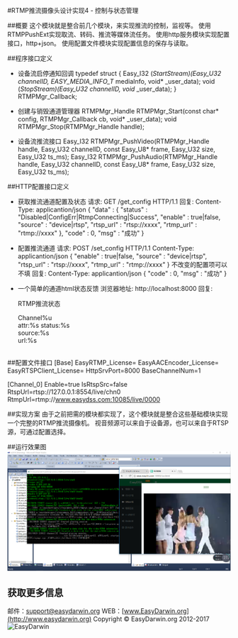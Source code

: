 #RTMP推流摄像头设计实现4 - 控制与状态管理

##概要
这个模块就是整合前几个模块，来实现推流的控制，监视等。
使用RTMPPushExt实现取流、转码、推流等媒体流任务。
使用http服务模块实现配置接口，http+json。
使用配置文件模块实现配置信息的保存与读取。

##程序接口定义
- 设备流启停通知回调
    typedef struct
    {
        Easy_I32 (*StartStream)(Easy_U32 channelID, EASY_MEDIA_INFO_T* mediaInfo, void* _user_data);
        void (*StopStream)(Easy_U32 channelID, void* _user_data);
    } RTMPMgr_Callback;

- 创建与销毁通道管理器
    RTMPMgr_Handle RTMPMgr_Start(const char* config, RTMPMgr_Callback cb, void* _user_data);
    void RTMPMgr_Stop(RTMPMgr_Handle handle);

- 设备流推流接口
    Easy_I32 RTMPMgr_PushVideo(RTMPMgr_Handle handle, Easy_U32 channelID, const Easy_U8* frame, Easy_U32 size, Easy_U32 ts_ms);
    Easy_I32 RTMPMgr_PushAudio(RTMPMgr_Handle handle, Easy_U32 channelID, const Easy_U8* frame, Easy_U32 size, Easy_U32 ts_ms);

##HTTP配置接口定义
- 获取推流通道配置及状态
请求:
	GET /get_config HTTP/1.1
回复:
	Content-Type: applicantion/json
	{
		"data" : {
			"status" : "Disabled|ConfigErr|RtmpConnecting|Success",
			"enable" : true|false,
			"source" : "device|rtsp",
			"rtsp_url" : "rtsp://xxxx",
			"rtmp_url" : "rtmp://xxxx"
		},
		"code" : 0,
		"msg" : "成功"
	}

- 配置推流通道
请求:
	POST /set_config HTTP/1.1
	Content-Type: applicantion/json
	{
		"enable" : true|false,
		"source" : "device|rtsp",
		"rtsp_url" : "rtsp://xxxx",
		"rtmp_url" : "rtmp://xxxx"
	}
不改变的配置项可以不填
回复:
	Content-Type: applicantion/json
	{
		"code" : 0,
		"msg" : "成功"
	}

- 一个简单的通道html状态反馈
浏览器地址:
    http://localhost:8000
回复:
    <html>
	<head><title>RtmpPushStatus</title></head>
	<body>
	<p>RTMP推流状态</p>
    Channel%u<br/>attr:%s status:%s<br/>source:%s<br/>url:%s<br/><br/>
    </body>
    </html>

##配置文件接口
[Base]
EasyRTMP_License=
EasyAACEncoder_License=
EasyRTSPClient_License=
HttpSrvPort=8000
BaseChannelNum=1

[Channel_0]
Enable=true
IsRtspSrc=false
RtspUrl=rtsp://127.0.0.1:8554/live/chn0
RtmpUrl=rtmp://www.easydss.com:10085/live/0000

##实现方案
由于之前把需的模块都实现了，这个模块就是整合这些基础模块实现一个完整的RTMP推流摄像机。
视音频源可以来自于设备源，也可以来自于RTSP源，可通过配置选择。

##运行效果图
![](1.png)

## 获取更多信息 ##
邮件：[support@easydarwin.org](mailto:support@easydarwin.org) 
WEB：[www.EasyDarwin.org](http://www.easydarwin.org)
Copyright &copy; EasyDarwin.org 2012-2017
![EasyDarwin](http://www.easydarwin.org/skin/easydarwin/images/wx_qrcode.jpg)
